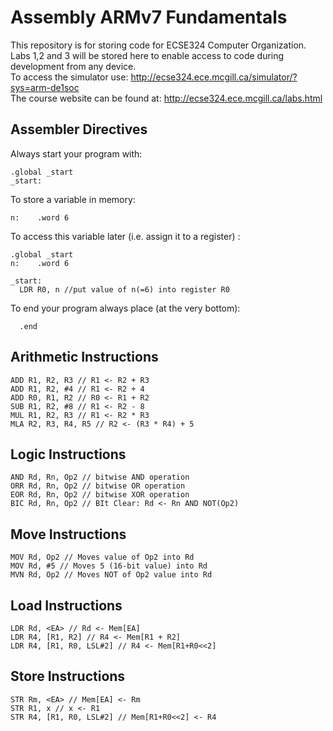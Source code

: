# Assembly ARMv7 Fundamentals 

This repository is for storing code for ECSE324 Computer Organization. Labs 1,2 and 3 will be stored here to enable access to code during development from any device. <br />
To access the simulator use: http://ecse324.ece.mcgill.ca/simulator/?sys=arm-de1soc <br />
The course website can be found at: http://ecse324.ece.mcgill.ca/labs.html

## Assembler Directives 
Always start your program with: 
```
.global _start
_start:
```
To store a variable in memory: 
```
n:    .word 6
```
To access this variable later (i.e. assign it to a register) : 
```
.global _start
n:    .word 6

_start:
  LDR R0, n //put value of n(=6) into register R0
``` 
To end your program always place (at the very bottom): 
```
  .end
```

## Arithmetic Instructions 

```
ADD R1, R2, R3 // R1 <- R2 + R3
ADD R1, R2, #4 // R1 <- R2 + 4
ADD R0, R1, R2 // R0 <- R1 + R2 
SUB R1, R2, #8 // R1 <- R2 - 8
MUL R1, R2, R3 // R1 <- R2 * R3
MLA R2, R3, R4, R5 // R2 <- (R3 * R4) + 5

```
## Logic Instructions 
```
AND Rd, Rn, Op2 // bitwise AND operation 
ORR Rd, Rn, Op2 // bitwise OR operation 
EOR Rd, Rn, Op2 // bitwise XOR operation 
BIC Rd, Rn, Op2 // BIt Clear: Rd <- Rn AND NOT(Op2) 
```
## Move Instructions 
```
MOV Rd, Op2 // Moves value of Op2 into Rd
MOV Rd, #5 // Moves 5 (16-bit value) into Rd
MVN Rd, Op2 // Moves NOT of Op2 value into Rd
```
## Load Instructions 
```
LDR Rd, <EA> // Rd <- Mem[EA] 
LDR R4, [R1, R2] // R4 <- Mem[R1 + R2]
LDR R4, [R1, R0, LSL#2] // R4 <- Mem[R1+R0<<2]
```

## Store Instructions 
```
STR Rm, <EA> // Mem[EA] <- Rm 
STR R1, x // x <- R1 
STR R4, [R1, R0, LSL#2] // Mem[R1+R0<<2] <- R4
```
